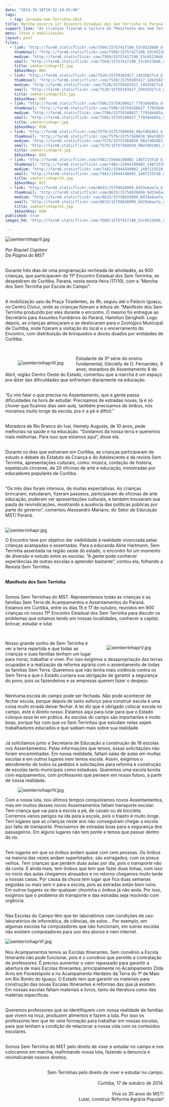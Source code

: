 ```yaml
---
date: "2014-10-18T10:32:19-03:00"
tags:
  - tag: Jornada-Sem-Terrinha-2014
title: Marcha encerra 11º Encontro Estadual dos Sem Terrinha no Paraná
support_line: "As crianças fizeram a leitura do “Manifesto dos Sem Terrinha\", construído durante o encontro, entregue ao Secretário para Assuntos Fundiários do Paraná."
menu: lutas e mobilizações
layout: post
files:
  - link: "http://farm8.staticflickr.com/7569/15757417198_53c05230d6_b.jpg"
    thumbnail: "http://farm8.staticflickr.com/7569/15757417198_53c05230d6_t.jpg"
    medium: "http://farm8.staticflickr.com/7569/15757417198_53c05230d6_z.jpg"
    small: "http://farm8.staticflickr.com/7569/15757417198_53c05230d6_n.jpg"
    title: semterrinhaprII.jpg
    $$hashKey: 0N3
  - link: "http://farm8.staticflickr.com/7520/15759103417_1d435827cd_b.jpg"
    thumbnail: "http://farm8.staticflickr.com/7520/15759103417_1d435827cd_t.jpg"
    medium: "http://farm8.staticflickr.com/7520/15759103417_1d435827cd_z.jpg"
    small: "http://farm8.staticflickr.com/7520/15759103417_1d435827cd_n.jpg"
    title: semterrinhaprIII.jpg
    $$hashKey: 0SK
  - link: "http://farm8.staticflickr.com/7506/15759108627_7793deb85a_b.jpg"
    thumbnail: "http://farm8.staticflickr.com/7506/15759108627_7793deb85a_t.jpg"
    medium: "http://farm8.staticflickr.com/7506/15759108627_7793deb85a_z.jpg"
    small: "http://farm8.staticflickr.com/7506/15759108627_7793deb85a_n.jpg"
    title: semterrinhapr.jpg
    $$hashKey: 0SN
  - link: "http://farm8.staticflickr.com/7579/15757568650_98afd02861_b.jpg"
    thumbnail: "http://farm8.staticflickr.com/7579/15757568650_98afd02861_t.jpg"
    medium: "http://farm8.staticflickr.com/7579/15757568650_98afd02861_z.jpg"
    small: "http://farm8.staticflickr.com/7579/15757568650_98afd02861_n.jpg"
    title: semterrinhaprV.jpg
    $$hashKey: 0SQ
  - link: "http://farm8.staticflickr.com/7482/15944198002_148f215510_b.jpg"
    thumbnail: "http://farm8.staticflickr.com/7482/15944198002_148f215510_t.jpg"
    medium: "http://farm8.staticflickr.com/7482/15944198002_148f215510_z.jpg"
    small: "http://farm8.staticflickr.com/7482/15944198002_148f215510_n.jpg"
    title: semterrinhaprIV.jpg
    $$hashKey: 0ST
  - link: "http://farm9.staticflickr.com/8633/15758826899_6d33e6aa7a_b.jpg"
    thumbnail: "http://farm9.staticflickr.com/8633/15758826899_6d33e6aa7a_t.jpg"
    medium: "http://farm9.staticflickr.com/8633/15758826899_6d33e6aa7a_z.jpg"
    small: "http://farm9.staticflickr.com/8633/15758826899_6d33e6aa7a_n.jpg"
    title: semterrinhaprVI.jpg
    $$hashKey: 0SW
published: true
images_hd: "http://farm8.staticflickr.com/7569/15757417198_53c05230d6_n.jpg"

---
```

<p><img alt="semterrinhaprII.jpg" src="http://farm8.staticflickr.com/7569/15757417198_53c05230d6_b.jpg" /><br />
<br />
<em>Por Riquieli Capitani<br />
Da P&aacute;gina do MST</em></p>

<p><br />
Durante tr&ecirc;s dias de uma programa&ccedil;&atilde;o recheada de atividades, as 900 crian&ccedil;as, que participavam do 11&ordm; Encontro Estadual dos Sem Terrinha, se despediram de Curitiba, Paran&aacute;, nesta sexta-feira (17/10), com a &ldquo;Marcha dos Sem Terrinha por Escola do Campo&rdquo;.</p>

<p><br />
A mobiliza&ccedil;&atilde;o saiu da Pra&ccedil;a Tiradentes, &agrave;s 9h, seguiu at&eacute; o Pal&aacute;cio Igua&ccedil;u, no Centro C&iacute;vico, onde as crian&ccedil;as fizeram a leitura do &ldquo;Manifesto dos Sem Terrinha produzido por eles durante o encontro. O mesmo foi entregue ao Secret&aacute;rio para Assuntos Fundi&aacute;rios do Paran&aacute;, Hamilton Serighelli. Logo depois, as crian&ccedil;as almo&ccedil;aram e se deslocaram para o Zool&oacute;gico Municipal de Curitiba, onde fizeram a visita&ccedil;&atilde;o do local e o encerramento do Encontro, com distribui&ccedil;&atilde;o de brinquedos e doces doados por entidades de Curitiba.</p>

<p>&nbsp;</p>

<figure class="image" style="float:left"><img alt="semterrinhaprIII.jpg" src="http://farm8.staticflickr.com/7520/15759103417_1d435827cd_b.jpg" />
<figcaption></figcaption>
</figure>

<p>Estudante da 3&ordm; s&eacute;rie do ensino fundamental, Glecielly de O. Fernandes, 9 anos, moradora do Assentamento 8 de Abril, regi&atilde;o Centro Oeste do Estado, comentou que a marcha &eacute; um espa&ccedil;o pra dizer das dificuldades que enfrentam diariamente na educa&ccedil;&atilde;o.&nbsp;</p>

<p><br />
&ldquo;Eu vim falar o que precisa no Assentamento, que a gente passa dificuldades na hora de estudar. Precisamos de estradas novas, l&aacute; &eacute; s&oacute; chover que ficamos dias sem aula, tamb&eacute;m precisamos de &ocirc;nibus, n&oacute;s moramos muito longe da escola, pra ir a p&eacute; &eacute; dif&iacute;cil.&rdquo;<br />
&nbsp;</p>

<p>Moradora de Rio Branco do Iva&iacute;, Hemely Augusta, de 10 anos, pede melhorias na sa&uacute;de e na educa&ccedil;&atilde;o. &ldquo;Gostamos da nossa terra e queremos mais melhorias. Para isso que estamos aqui&rdquo;, disse ela.<br />
&nbsp;</p>

<p>Durante os dias que estiveram em Curitiba, as crian&ccedil;as participaram de estudo e debate do Estatuto da Crian&ccedil;a e do Adolescente e da revista Sem Terrinha, apresenta&ccedil;&otilde;es culturais, como: m&uacute;sica, conta&ccedil;&atilde;o de hist&oacute;ria, espet&aacute;culo circense, de 20 oficinas de arte e educa&ccedil;&atilde;o, ministradas por educadores populares de Curitiba.<br />
&nbsp;</p>

<p>&ldquo;Os tr&ecirc;s dias foram intensos, de muitas expectativas. As crian&ccedil;as brincaram, estudaram, fizeram passeios, participaram de oficinas de arte educa&ccedil;&atilde;o, puderam ver apresenta&ccedil;&otilde;es culturais, e tamb&eacute;m trouxeram sua pauta de reivindica&ccedil;&otilde;es, mostrando a aus&ecirc;ncia das pol&iacute;ticas p&uacute;blicas por parte do governo&rdquo;, comentou Alessandro Mariano, do Setor de Educa&ccedil;&atilde;o MST/ Paran&aacute;.</p>

<p><br />
<img alt="semterrinhapr.jpg" src="http://farm8.staticflickr.com/7506/15759108627_7793deb85a_b.jpg" /></p>

<p>O Encontro teve por objetivo dar visibilidade &agrave; realidade vivenciada pelas crian&ccedil;as acampadas e assentadas. Para a educanda Aline Hartmann, Sem Terrinha assentada na regi&atilde;o oeste do estado, o encontro foi um momento de divers&atilde;o e estudo entre as escolas. &ldquo;A gente pode conhecer experi&ecirc;ncias de outras escolas e aprender bastante&rdquo;, contou ela, folhando a Revista Sem Terrinha.</p>

<p><br />
<strong>Manifesto dos Sem Terrinha</strong><br />
&nbsp;</p>

<p>Somos Sem Terrinhas do MST. Representamos todas as crian&ccedil;as e as fam&iacute;lias Sem Terra de Acampamentos e Assentamentos do Paran&aacute;. Estamos em Curitiba, entre os dias 15 e 17 de outubro, reunidos em 900 crian&ccedil;as no nosso 11&ordm; Encontro Estadual dos Sem Terrinha para discutir os problemas que estamos tendo em nossas localidades, conhecer a capital, brincar, estudar e lutar.</p>

<p>&nbsp;</p>

<figure class="image" style="float:right"><img alt="semterrinhaprV.jpg" src="http://farm8.staticflickr.com/7579/15757568650_98afd02861_b.jpg" />
<figcaption></figcaption>
</figure>

<p>Nosso grande sonho de Sem Terrinha &eacute; ver a terra repartida e que todas as crian&ccedil;as e suas fam&iacute;lias tenham um lugar para morar, trabalhar e viver. Por isso exigimos a desapropria&ccedil;&atilde;o das terras ocupadas e a realiza&ccedil;&atilde;o da reforma agr&aacute;ria com o assentamento de todas as fam&iacute;lias Sem Terra. Queremos que n&atilde;o tenha mais viol&ecirc;ncia contra os Sem Terra e que o Estado cumpra sua obriga&ccedil;&atilde;o de garantir a seguran&ccedil;a do povo, pois os fazendeiros e as empresas querem fazer o despejo.</p>

<p><br />
Nenhuma escola do campo pode ser fechada. N&atilde;o pode acontecer de fechar escola, porque depois de tanto esfor&ccedil;o para construir escola &eacute; uma coisa muito errada deixar fechar. A lei diz que &eacute; obrigado colocar escola no campo, este &eacute; direito nosso. Estamos aqui para lutar para que o Estado coloque essa lei em pr&aacute;tica. As escolas do campo s&atilde;o importantes e muito boas, porque faz com que os Sem Terrinhas que estudam nelas sejam trabalhadores educados e que saibam mais sobre sua realidade.</p>

<p><br />
J&aacute; solicitamos junto a Secretaria de Educa&ccedil;&atilde;o a constru&ccedil;&atilde;o de 18 escolas nos Assentamentos. Pelas informa&ccedil;&otilde;es que temos, essas solicita&ccedil;&otilde;es n&atilde;o foram encaminhadas. Em nossa realidade, faltam salas de aulas em muitas escolas e em outros lugares nem temos escola. Assim, exigimos o atendimento de todos os pedidos e solicita&ccedil;&otilde;es para reforma e constru&ccedil;&atilde;o de escolas tanto municipais como estaduais. Queremos uma escola bonita com equipamentos, com professores que pensem em nosso futuro, a partir de nossa realidade.</p>

<figure class="image"><img alt="semterrinhaprIV.jpg" src="http://farm8.staticflickr.com/7482/15944198002_148f215510_b.jpg" />
<figcaption></figcaption>
</figure>

<p>Com a nossa luta, nos &uacute;ltimos tempos conquistamos novos Assentamentos, mas em muitos desses novos Assentamentos faltam transporte escolar. Tem crian&ccedil;a que vai para a escola a p&eacute;, de cavalo ou de bicicleta. Corremos v&aacute;rios perigos na ida para a escola, pois o trajeto &eacute; muito longe. Tem lugares que as crian&ccedil;as neste ano n&atilde;o conseguiram chegar a escola por falta de transporte. Precisamos de estradas boas para a seguran&ccedil;a dos passageiros. Em alguns lugares n&atilde;o tem ponte e temos que passar dentro do rio.</p>

<p><br />
Tem lugares em que os &ocirc;nibus andam quase com cem pessoas. Os &ocirc;nibus na maioria das vezes andam superlotados, s&atilde;o estragados, com os pneus velhos. Tem crian&ccedil;as que perdem duas aulas por dia, pois o transporte n&atilde;o d&aacute; conta. E ainda mais, tem &ocirc;nibus que tem que fazer duas linhas, com isso no inicio das aulas chegamos atrasados e no retorno chegamos muito tarde a nossas casas. Por causa da chuva tem lugar que fica duas semanas seguidas ou mais sem ir para a escola, pois as estradas est&atilde;o bem ruins. Em outros lugares se der qualquer chuvinha o &ocirc;nibus j&aacute; n&atilde;o anda. Por isso, exigimos que o problema do transporte e das estradas seja resolvido com urg&ecirc;ncia.</p>

<p><br />
Nas Escolas do Campo t&ecirc;m que ter laborat&oacute;rios com condi&ccedil;&otilde;es de uso: laborat&oacute;rios de inform&aacute;tica, de ci&ecirc;ncias, de solos... Por exemplo, em algumas escolas h&aacute; computadores que n&atilde;o funcionam, em outras escolas n&atilde;o existem computadores para uso dos alunos e nem internet.</p>

<p><img alt="semterrinhaprVI.jpg" src="http://farm9.staticflickr.com/8633/15758826899_6d33e6aa7a_b.jpg" /><br />
<br />
Nos Acampamentos temos as Escolas Itinerantes. Sem conv&ecirc;nio a Escola Itinerante n&atilde;o pode funcionar, pois &eacute; o conv&ecirc;nio que permite a contrata&ccedil;&atilde;o de professores. &Eacute; preciso aumentar o valor repassado para garantir a abertura de mais Escolas Itinerantes, principalmente no Acampamento Zilda Arns em Florest&oacute;polis e no Acampamento Herdeiro da Terra do 1&ordm; de Maio em Rio Bonito do Igua&ccedil;u. O Estado tem que garantir os materiais para constru&ccedil;&atilde;o das novas Escolas Itinerantes e reformas das que j&aacute; existem. Em nossas escolas faltam materiais e livros, tanto de literatura como das mat&eacute;rias espec&iacute;ficas.&nbsp;</p>

<p><br />
Queremos professores que se identifiquem com nossa realidade de fam&iacute;lias que vivem na ro&ccedil;a, produzem alimentos e fazem a luta. Por isso os professores tem que ter uma forma&ccedil;&atilde;o para trabalhar em nossas escolas, para que tenham a condi&ccedil;&atilde;o de relacionar a nossa vida com os conte&uacute;dos escolares.&nbsp;</p>

<p><br />
Somos Sem Terrinha do MST pelo direito de viver e estudar no campo e nos colocamos em marcha, reafirmando nossa luta, fazendo a denuncia e reivindicando nossos direitos.<br />
&nbsp;</p>

<p style="text-align: right;">Sem Terrinhas pelo direito de viver e estudar no campo.<br />
&nbsp;<br />
Curitiba, 17 de outubro de 2014.<br />
&nbsp;<br />
Viva os 30 anos do MST!<br />
Lutar, construir Reforma Agr&aacute;ria Popular!</p>
